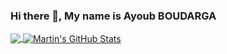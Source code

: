### Hi there 👋, My name is Ayoub BOUDARGA

<a href="https://github.com/CactusDad/CactusDad">
  <img align="center" src="https://github-readme-stats.vercel.app/api/top-langs/?username=CactusDad&hide=java,html,tex&title_color=ffffff&text_color=c9cacc&icon_color=2bbc8a&bg_color=1d1f21&langs_count=3" />

  
<a href="https://github.com/CactusDad/CactusDad">
  <img align="center" src="https://github-readme-stats.vercel.app/api?username=CactusDad&show_icons=true&line_height=27&count_private=true&title_color=ffffff&text_color=c9cacc&icon_color=2bbc8a&bg_color=1d1f21" alt="Martin's GitHub Stats" />
</a>
